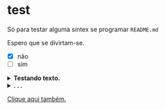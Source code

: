 # test
Só para testar alguma sintex se programar `README.md`

  Espero que se divirtam-se.

- [x] não
- [ ] sim

<details><summary><b>Testando texto.</b></summary>
<br>
 <p>
  Clica no <b>nosso</b> sumário de baixo.
 </p>
</br>
</details>
<details><summary><b>. . .</b></summary>
  <br>
  <p>
    <img src="https://github.com/SrOtaku/teste/blob/master-main/github-pictures/download.jpeg" alt="" width="200" height="200" align="center">
    <br>
   Olha o meme comunista
<a href="https://github.com/SrOtaku/teste/blob/master-main/github-pictures/download.jpeg">site:</a]
   </p>
 </b>
</details>

Clique [aqui também.](https://github.com/SrOtaku/teste/tree/master-main/github-pictures)

